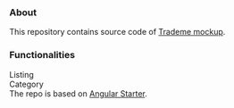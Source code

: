 ### About
This repository contains source code of [Trademe mockup](https://tmmockup.github.io/).

### Functionalities

Listing  
Category  
The repo is based on [Angular Starter](https://github.com/AngularClass/angular-starter).